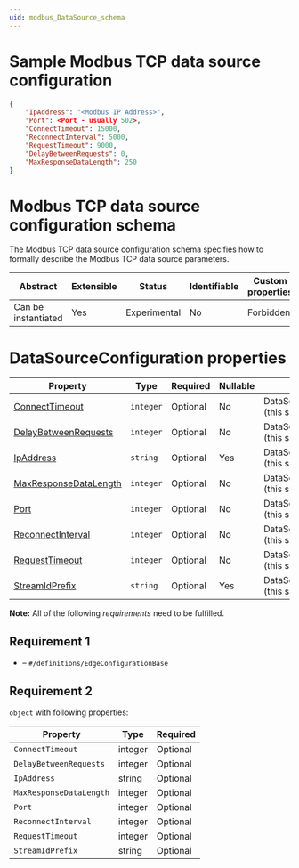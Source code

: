 ```yaml
---
uid: modbus_DataSource_schema
---
```


# Sample Modbus TCP data source configuration

```json
{
    "IpAddress": "<Modbus IP Address>",
    "Port": <Port - usually 502>,
    "ConnectTimeout": 15000,
    "ReconnectInterval": 5000,
    "RequestTimeout": 9000,
    "DelayBetweenRequests": 0,
    "MaxResponseDataLength": 250
}
```

# Modbus TCP data source configuration schema

The Modbus TCP data source configuration schema specifies how to formally describe the Modbus TCP data source parameters.

| Abstract            | Extensible | Status       | Identifiable | Custom properties | Additional properties | Defined in                                                     |
| ------------------- | ---------- | ------------ | ------------ | ----------------- | --------------------- | -------------------------------------------------------------- |
| Can be instantiated | Yes        | Experimental | No           | Forbidden         | Forbidden             | [Modbus_DataSource_schema.json](Modbus_DataSource_schema.json) |

# DataSourceConfiguration properties

| Property                                        | Type      | Required | Nullable | Defined by                            |
| ----------------------------------------------- | --------- | -------- | -------- | ------------------------------------- |
| [ConnectTimeout](#connecttimeout)               | `integer` | Optional | No       | DataSourceConfiguration (this schema) |
| [DelayBetweenRequests](#delaybetweenrequests)   | `integer` | Optional | No       | DataSourceConfiguration (this schema) |
| [IpAddress](#ipaddress)                         | `string`  | Optional | Yes      | DataSourceConfiguration (this schema) |
| [MaxResponseDataLength](#maxresponsedatalength) | `integer` | Optional | No       | DataSourceConfiguration (this schema) |
| [Port](#port)                                   | `integer` | Optional | No       | DataSourceConfiguration (this schema) |
| [ReconnectInterval](#reconnectinterval)         | `integer` | Optional | No       | DataSourceConfiguration (this schema) |
| [RequestTimeout](#requesttimeout)               | `integer` | Optional | No       | DataSourceConfiguration (this schema) |
| [StreamIdPrefix](#streamidprefix)               | `string`  | Optional | Yes      | DataSourceConfiguration (this schema) |


**Note:** All of the following _requirements_ need to be fulfilled.

## Requirement 1

- []() – `#/definitions/EdgeConfigurationBase`

## Requirement 2

`object` with following properties:

| Property                | Type    | Required |
| ----------------------- | ------- | -------- |
| `ConnectTimeout`        | integer | Optional |
| `DelayBetweenRequests`  | integer | Optional |
| `IpAddress`             | string  | Optional |
| `MaxResponseDataLength` | integer | Optional |
| `Port`                  | integer | Optional |
| `ReconnectInterval`     | integer | Optional |
| `RequestTimeout`        | integer | Optional |
| `StreamIdPrefix`        | string  | Optional |
